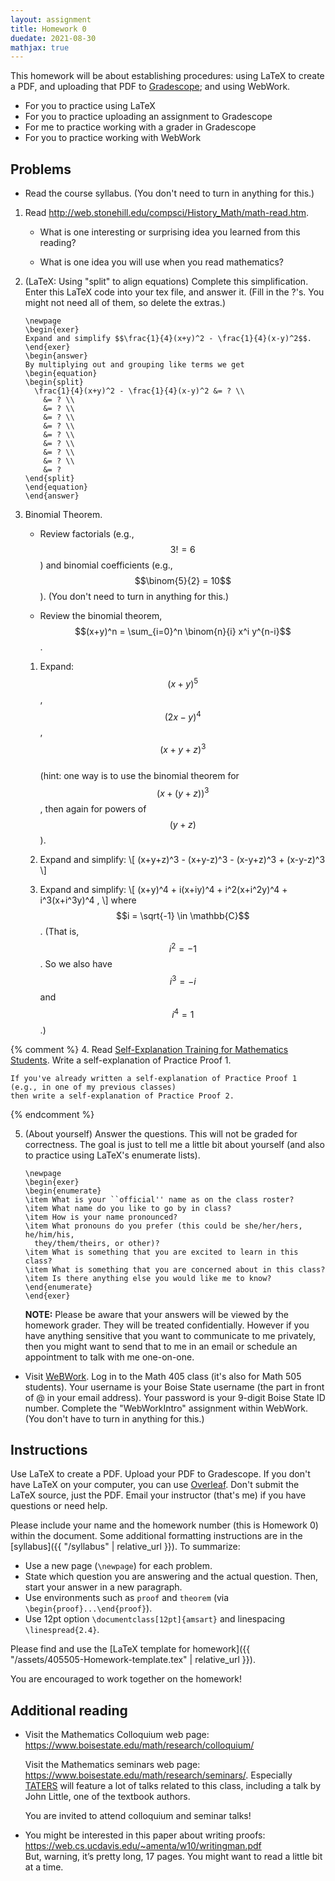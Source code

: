 ```yaml
---
layout: assignment
title: Homework 0
duedate: 2021-08-30
mathjax: true
---
```




This homework will be about establishing procedures:
using LaTeX to create a PDF, and uploading that PDF to [Gradescope](https://gradescope.com);
and using WebWork.

+ For you to practice using LaTeX
+ For you to practice uploading an assignment to Gradescope
+ For me to practice working with a grader in Gradescope
+ For you to practice working with WebWork


## Problems

+   Read the course syllabus. (You don't need to turn in anything for this.)

1.  Read <http://web.stonehill.edu/compsci/History_Math/math-read.htm>.
    
    + What is one interesting or surprising idea you learned from this reading?
    
    + What is one idea you will use when you read mathematics?


2.  (LaTeX: Using "split" to align equations)
    Complete this simplification.
    Enter this LaTeX code into your tex file, and answer it.
    (Fill in the ?'s. You might not need all of them, so delete the extras.)
    
    ```
    \newpage
    \begin{exer}
    Expand and simplify $$\frac{1}{4}(x+y)^2 - \frac{1}{4}(x-y)^2$$.
    \end{exer}
    \begin{answer}
    By multiplying out and grouping like terms we get
    \begin{equation}
    \begin{split}
      \frac{1}{4}(x+y)^2 - \frac{1}{4}(x-y)^2 &= ? \\
        &= ? \\
        &= ? \\
        &= ? \\
        &= ? \\
        &= ? \\
        &= ? \\
        &= ? \\
        &= ? \\
        &= ?
    \end{split}
    \end{equation}
    \end{answer}
    ```

3.  Binomial Theorem.
    
    + Review factorials (e.g., $$3! = 6$$) and binomial coefficients (e.g., $$\binom{5}{2} = 10$$).
      (You don't need to turn in anything for this.)
    
    + Review the binomial theorem, $$(x+y)^n = \sum_{i=0}^n \binom{n}{i} x^i y^{n-i}$$.
    
    1.  Expand: $$(x+y)^5$$, $$(2x-y)^4$$, $$(x+y+z)^3$$  
        (hint: one way is to use the binomial theorem for $$(x+(y+z))^3$$, then again for powers of $$(y+z)$$).
    
    2.  Expand and simplify:
        \\[ (x+y+z)^3 - (x+y-z)^3 - (x-y+z)^3 + (x-y-z)^3 \\]
    
    3.  Expand and simplify:
        \\[ (x+y)^4 + i(x+iy)^4 + i^2(x+i^2y)^4 + i^3(x+i^3y)^4 , \\]
        where $$i = \sqrt{-1} \in \mathbb{C}$$.
        (That is, $$i^2=-1$$. So we also have $$i^3=-i$$ and $$i^4=1$$.)


{% comment %}
4.  Read [Self-Explanation Training for Mathematics Students](
    https://www.lboro.ac.uk/media/media/schoolanddepartments/mathematics-education-centre/downloads/research/SE-booklet.pdf).
    Write a self-explanation of Practice Proof 1.
    
    If you've already written a self-explanation of Practice Proof 1 (e.g., in one of my previous classes)
    then write a self-explanation of Practice Proof 2.
{% endcomment %}

5.  (About yourself) Answer the questions. This will not be graded for correctness.
    The goal is just to tell me a little bit about yourself
    (and also to practice using LaTeX's enumerate lists).
    
    ```
    \newpage
    \begin{exer}
    \begin{enumerate}
    \item What is your ``official'' name as on the class roster?
    \item What name do you like to go by in class?
    \item How is your name pronounced?
    \item What pronouns do you prefer (this could be she/her/hers, he/him/his,
      they/them/theirs, or other)?
    \item What is something that you are excited to learn in this class?
    \item What is something that you are concerned about in this class?
    \item Is there anything else you would like me to know?
    \end{enumerate}
    \end{exer}
    ```
    
    **NOTE:** Please be aware that your answers will be viewed by the homework grader.
    They will be treated confidentially.
    However if you have anything sensitive that you want to communicate to me privately,
    then you might want to send that to me in an email
    or schedule an appointment to talk with me one-on-one.

+   Visit [WeBWork](https://calculus.boisestate.edu/webwork2).
    Log in to the Math 405 class (it's also for Math 505 students).
    Your username is your Boise State username (the part in front of @ in your email address).
    Your password is your 9-digit Boise State ID number.
    Complete the "WebWorkIntro" assignment within WebWork.
    (You don't have to turn in anything for this.)



## Instructions

Use LaTeX to create a PDF. Upload your PDF to Gradescope.
If you don't have LaTeX on your computer, you can use [Overleaf](https://overleaf.com).
Don't submit the LaTeX source, just the PDF.
Email your instructor (that's me) if you have questions or need help.

Please include your name and the homework number
(this is Homework 0) within the document.
Some additional formatting instructions are in the
[syllabus]({{ "/syllabus" | relative_url }}).
To summarize:

+ Use a new page (`\newpage`) for each problem.
+ State which question you are answering and the actual question.
  Then, start your answer in a new paragraph.
+ Use environments such as `proof` and `theorem`
  (via `\begin{proof}...\end{proof}`).
+ Use 12pt option `\documentclass[12pt]{amsart}` and linespacing `\linespread{2.4}`.

Please find and use the [LaTeX template for homework]({{ "/assets/405505-Homework-template.tex" | relative_url }}).

You are encouraged to work together on the homework!


## Additional reading

+   Visit the Mathematics Colloquium web page: <https://www.boisestate.edu/math/research/colloquium/>

    Visit the Mathematics seminars web page: <https://www.boisestate.edu/math/research/seminars/>.
    Especially [TATERS](https://sites.google.com/boisestate.edu/taters/)
    will feature a lot of talks related to this class, including a talk by John Little, one of the textbook authors.

    You are invited to attend colloquium and seminar talks!

+   You might be interested in this paper about writing proofs:  
    <https://web.cs.ucdavis.edu/~amenta/w10/writingman.pdf>  
    But, warning, it’s pretty long, 17 pages. You might want to read a little bit at a time.

